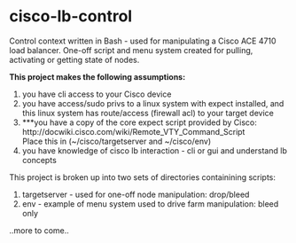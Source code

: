 # cisco-lb-control
Control context written in Bash -  used for manipulating a Cisco ACE 4710 load balancer. One-off script and menu system created for pulling, activating or getting state of nodes.

<b>This project makes the following assumptions:</b>
<ol>
<li>you have cli access to your Cisco device
<li>you have access/sudo privs to a linux system with expect installed, and this linux system has route/access (firewall acl) to your target device
<li>***you have a copy of the core expect script provided by Cisco: http://docwiki.cisco.com/wiki/Remote_VTY_Command_Script     <br>Place this in (~/cisco/targetserver and ~/cisco/env)
<li>you have knowledge of cisco lb interaction - cli or gui and understand lb concepts
</ol>

This project is broken up into two sets of directories containining scripts:
<ol>
<li>targetserver - used for one-off node manipulation: drop/bleed
<li>env - example of menu system used to drive farm manipulation: bleed only
</ol>

..more to come..
